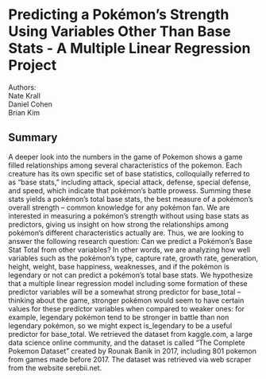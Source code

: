 # Predicting a Pokémon’s Strength Using Variables Other Than Base Stats - A Multiple Linear Regression Project 
Authors: <br>
Nate Krall <br>
Daniel Cohen <br>
Brian Kim

## Summary
A deeper look into the numbers in the game of Pokemon shows a game filled relationships
among several characteristics of the pokemon. Each creature has its own specific set of base
statistics, colloquially referred to as “base stats,” including attack, special attack, defense, special defense, and speed, which indicate that pokémon’s battle prowess. Summing these stats
yields a pokémon’s total base stats, the best measure of a pokémon’s overall strength – common knowledge for any pokémon fan. We are interested in measuring a pokémon’s strength
without using base stats as predictors, giving us insight on how strong the relationships among
pokémon’s different characteristics actually are. Thus, we are looking to answer the following
research question: Can we predict a Pokémon’s Base Stat Total from other variables? In other words, we are analyzing how well variables such as the pokémon’s type,
capture rate, growth rate, generation, height, weight, base happiness, weaknesses, and if the
pokémon is legendary or not can predict a pokémon’s total base stats. We hypothesize that
a multiple linear regression model including some formation of these predictor variables will
be a somewhat strong predictor for base_total – thinking about the game, stronger pokémon
would seem to have certain values for these predictor variables when compared to weaker ones:
for example, legendary pokémon tend to be stronger in battle than non legendary pokémon,
so we might expect is_legendary to be a useful predictor for base_total. We retrieved the
dataset from kaggle.com, a large data science online community, and the dataset is called “The
Complete Pokemon Dataset” created by Rounak Banik in 2017, including 801 pokemon from games made before 2017. The dataset was retrieved
via web scraper from the website serebii.net.
